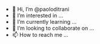 - 👋 Hi, I’m @paoloditrani
- 👀 I’m interested in ...
- 🌱 I’m currently learning ...
- 💞️ I’m looking to collaborate on ...
- 📫 How to reach me ...

<!---
paoloditrani/paoloditrani is a ✨ special ✨ repository because its `README.md` (this file) appears on your GitHub profile.
You can click the Preview link to take a look at your changes.
--->
